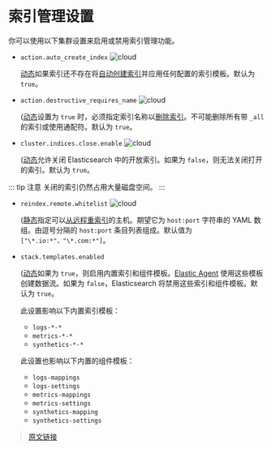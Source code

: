 # 索引管理设置

你可以使用以下集群设置来启用或禁用索引管理功能。

- `action.auto_create_index` ![cloud](https://www.elastic.co/cloud/elasticsearch-service/signup?baymax=docs-body&elektra=docs)

  [动态](/set_up_elasticsearch/configuring_elasticsearch)如果索引还不存在将[自动创建索引](/rest_apis/document_apis/index.html#自动创建数据流和索引)并应用任何配置的索引模板。默认为 `true`。

- `action.destructive_requires_name` ![cloud](https://www.elastic.co/cloud/elasticsearch-service/signup?baymax=docs-body&elektra=docs)

  ([动态](/set_up_elasticsearch/configuring_elasticsearch)设置为 `true` 时，必须指定索引名称以[删除索引](/rest_apis/index_apis/delete_index.html)。不可能删除所有带 `_all` 的索引或使用通配符。默认为 `true`。

- `cluster.indices.close.enable` ![cloud](https://www.elastic.co/cloud/elasticsearch-service/signup?baymax=docs-body&elektra=docs)

  ([动态](/set_up_elasticsearch/configuring_elasticsearch)允许关闭 Elasticsearch 中的开放索引。如果为 `false`，则无法关闭打开的索引。默认为 `true`。

::: tip 注意
关闭的索引仍然占用大量磁盘空间。
:::

- `reindex.remote.whitelist`  ![cloud](https://www.elastic.co/cloud/elasticsearch-service/signup?baymax=docs-body&elektra=docs)

  ([静态](/set_up_elasticsearch/configuring_elasticsearch)指定可以[从远程重索引](/rest_apis/document_apis/reindex.html#从远程重索引)的主机。期望它为 `host:port` 字符串的 YAML 数组。由逗号分隔的 `host:port` 条目列表组成。默认值为 `["\*.io:*"，"\*.com:*"]`。

- `stack.templates.enabled`

  ([动态](/set_up_elasticsearch/configuring_elasticsearch)如果为 `true`，则启用内置索引和组件模板。[Elastic Agent](/fleet_and_elastic_agent_overview.html) 使用这些模板创建数据流。如果为 `false`，Elasticsearch 将禁用这些索引和组件模板。默认为 `true`。

  此设置影响以下内置索引模板：

  - `logs-*-*`
  - `metrics-*-*`
  - `synthetics-*-*`

  此设置也影响以下内置的组件模板：

  - `logs-mappings`
  - `logs-settings`
  - `metrics-mappings`
  - `metrics-settings`
  - `synthetics-mapping`
  - `synthetics-settings`

> [原文链接](https://www.elastic.co/guide/en/elasticsearch/reference/current/index-management-settings.html)
